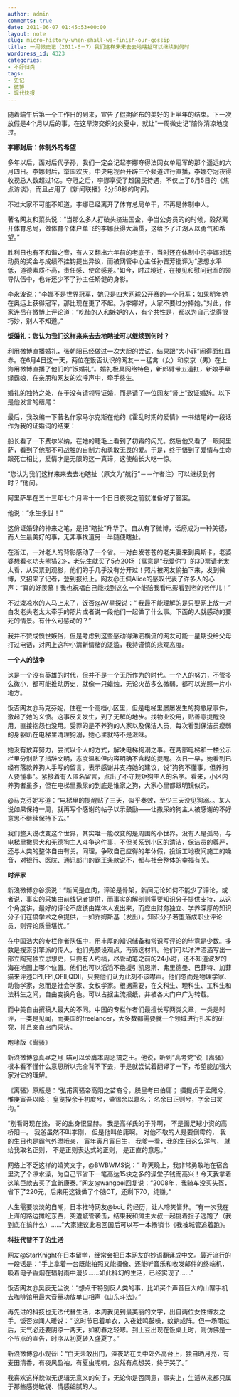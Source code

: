 ```yaml
---
author: admin
comments: true
date: 2011-06-07 01:45:53+00:00
layout: note
slug: micro-history-when-shall-we-finish-our-gossip
title: 一周微史记（2011-6－7）我们这样来来去去地瞎扯可以继续到何时
wordpress_id: 4323
categories:
- 不好归类
tags:
- 史记
- 微博
- 现代快报
---
```


随着端午后第一个工作日的到来，宣告了假期密布的美好的上半年的结束。下一次放假是4个月以后的事，在这旱涝交织的炎夏中，就让“一周微史记”陪你清凉地度过。

**李娜封后：体制外的希望**

多年以后，面对后代子孙，我们一定会记起李娜夺得法网女单冠军的那个遥远的六月四日。李娜封后，举国欢庆，中央电视台开辟三个频道进行直播，李娜夺冠夜得收视总人数超过1亿。夺冠之后，李娜享受了超国民待遇，不仅上了6月5日的《焦点访谈》，而且占用了《新闻联播》2分58秒的时间。

不过大家不可能不知道，李娜已经离开了体育总局单干，不再是体制中人。

著名网友和菜头说：“当那么多人打破头挤进国企，争当公务员的的时候，毅然离开体育总局，做体育个体户单飞的李娜获得大满贯，这给予了江湖人以勇气和希望。”

胜利日也有不和谐之音，有人又翻出六年前的老底子，当时还在体制中的李娜对运动员的奖金与成绩不挂钩提出异议，而被网管中心主任孙晋芳批评为“思想水平低，道德素质不高，责任感、使命感差。”如今，时过境迁，在接见和慰问冠军的领导队伍中，也许还少不了孙主任矫健的身影。

李永波说：“李娜不是世界冠军，她只是四大网球公开赛的一个冠军；如果明年她在奥运上获得冠军，那比现在更了不起。为李娜好，大家不要过分捧她。”对此，作家连岳在微博上评论道：“吃醋的人和嫉妒的人，有个共性是，都以为自己说得很巧妙，别人不知道。”

**饭婚礼：您认为我们这样来来去去地瞎扯可以继续到何时？**

利用微博直播婚礼，张朝阳已经做过一次大胆的尝试，结果跟“大小菲”闹得面红耳赤。在6月4日这一天，两位在饭否认识的网友－－猛禽（女）和京京（男）在上海用微博直播了他们的“饭婚礼”。婚礼极具网络特色，新郎臂带五道扛，新娘手牵绿霸娘，在亲朋和网友的欢呼声中，牵手终生。

婚礼的独特之处，在于没有请领导证婚，而是请了一位网友“肾上”致证婚辞。以下是他发言的结尾：

最后，我改编一下著名作家马尔克斯在他的《霍乱时期的爱情》一书结尾的一段话作为我的证婚词的结束：

船长看了一下费尔米纳，在她的睫毛上看到了初霜的闪光。然后他又看了一眼阿里萨，看到了他那不可战胜的自制力和勇敢无畏的爱。于是，终于悟到了爱情与生命跟死亡相比，爱情才是无限的这一真谛，这使船长大吃一惊。

“您认为我们这样来来去去地瞎扯（原文为“航行”－－作者注）可以继续到何时？”他问。

阿里萨早在五十三年七个月零十一个日日夜夜之前就准备好了答案。

他说：“永生永世！”

这份证婚辞的神来之笔，是把“瞎扯”升华了。自从有了微博，话痨成为一种美德，而人生最美好的事，无非事找道另一半随便瞎扯。

在浙江，一对老人的背影感动了一个省。一对白发苍苍的老夫妻来到奥斯卡，老婆婆想看≪功夫熊猫2≫，老先生就买了5点20场（寓意是“我爱你”）的3D票请老太太看，从买票到观影，他们的手几乎没有分开过！照片被网友偷拍下来，发到微博，又招来了记者，登到报纸上。网友@王佩Alice的感叹代表了许多人的心声：“真的好羡慕！我也祝福自己能找到这么一个能陪我看电影看到老的老伴儿！”

不过泼凉水的人马上来了，饭否@AV星探说：“ 我最不能理解的是只要网上放一对白发老头老太太牵手的照片或者说一段他们一起做了什么事。下面的人就感动的要死的情景。有什么可感动的？”

我并不赞成愤世嫉俗，但是考虑到这些感动得涕泗横流的网友可能一星期没给父母打过电话，对网上这种小清新情绪的泛滥，我持谨慎的悲观态度。

**一个人的战争**

这是一个没有英雄的时代，但并不是一个无所作为的时代。一个人的努力，不管多么微小，都可能推动历史，就像一只蜡烛，无论火苗多么微弱，都可以光照一片小地方。

饭否网友@马克芬妮，住在一个高档小区里，但是电梯里屡屡发生的狗撒尿事件，激起了她的义愤。这事反复发生，到了无解的地步。找物业没用，贴善意提醒没用，直接抱怨也没用。受罪的是不养狗的人家以及保洁人员，每次看到保洁员瘦弱的身躯趴在电梯里清理狗溺，她心里就特不是滋味。

她没有放弃努力，尝试以个人的方式，解决电梯狗溺之事。在两部电梯和一楼公示栏里分别贴了措辞文明，态度温和但内容明确不含糊的提醒。次日一早，她看到已经有落款养狗人手写的留言，表示感谢并支持她的建议，说“狗狗不懂事，但养狗人要懂事”。紧接着有人匿名留言，点出了不守规矩狗主人的名字。看来，小区内养狗者虽多，但在电梯里撒尿的到底是谁家之狗，大家心里都跟明镜似的。

@马克芬妮写道：“电梯里的提醒贴了三天，似乎奏效，至少三天没见狗溺。。某人说如果保持一周，就再写个感谢的帖子以示鼓励——让撒尿的狗主人被感谢的不好意思不继续保持下去。”

我们整天说改变这个世界，其实唯一能改变的是周围的小世界。没有人是孤岛，与电梯里撒尿犬和无德狗主人斗争这件事，不但关系到小区的清洁，保洁员的尊严，还与人类的整体自由有关。同理，争取自己应得的年休假，投诉工地夜间施工的噪音，对银行、医院、通讯部门的霸王条款说不，都与社会整体的幸福有关。

**时评家**

新浪微博@谷溪说：“新闻是血肉，评论是骨架，新闻无论如何不能少了评论，或者说，事实的采集由前线记者提供，而事实的解剖则需要知识分子提供支持，从这个角度讲，最好的评论不应该由媒体人发出来，而应由财务独立、学养深厚的知识分子们在搞学术之余提供，一如乔姆斯基（发出）。知识分子若堕落成职业评论员，则评论质量堪忧。”

在中国浩大的专栏作者队伍中，用丰厚的知识储备和常识写评论的毕竟是少数。多数是搜索引擎派的传人，他们先预设观点，再筛选材料。他们可以洋洋洒洒写出一部立陶宛独立思想史，只要有人约稿，尽管动笔之前的24小时，还不知道波罗的海在地图上哪个位置。他们也可以滔滔不绝援引凯恩斯、弗里德曼、巴菲特、加菲猫来评述CPI,FPI,QFII,QDII，只要他们认为此刻不该噤声。他们忽而是物理学家、动物学家，忽而是社会学家、女权学家。根据需要，在文科生、理科生、工科生和法科生之间，自由变换角色。可以占据主流报纸，并被各大门户广为转载。

而中美自由撰稿人最大的不同。中国的专栏作者们最擅长写两类文章，一类是时评，一类是见闻，而美国的freelancer，大多数都需要就一个领域进行扎实的研究，并且亲自出门采访。

咆哮版《离骚》

新浪微博@真昼之月_喵可以荣膺本周恶搞之王。他说，听到“高考党”说《离骚》根本看不懂什么意思所以完全背不下去，于是就尝试着翻译了一下，希望能加强大家对它的理解。

《离骚》原版是：“弘甫离骚帝高阳之苗裔兮，朕皇考曰伯庸； 摄提贞于孟陬兮，惟庚寅吾以降； 皇览揆余于初度兮，肇锡余以嘉名； 名余曰正则兮，字余曰灵均。”

“别看哥现在挫，
哥的出身恨显赫。
我是高样氏的子孙啊，
不是画足球小资的高桥阳一。
我爸虽然不叫李刚，
但是他叫伯庸啊。
对他不敬的人是要倒霉的，
我的生日也是霸气外泄哦亲，
寅年寅月寅日生，
我爹一看，我的生日这么洋气，
就给我取名正则，
不是正则表达式的正则，
是正直的意思。”

网络上不乏这样的嬉笑文字，@BWBWMS说：“ 昨天晚上，我非常勇敢地在宿舍里洗了个凉水澡，为自己节省下一笔高达15块之多的澡堂子钱而高兴！今天我拿着这笔巨款去买了盒新康泰。”网友@wangpei回复说：“2008年，我骑车没买头盔，省下了220元，后来用这钱做了个脑CT，还剩下70，纯赚。”

人生需要淡淡的自嘲，日本推特网友@bci_ 的经历，让人啼笑皆非。“有一次我在上海的路边摊吃东西，突遭城管袭击，结果我和摊主大叔一起挑着担子逃跑了（我到底在搞什么）……”大家建议此君回国后可以写一本畅销书《我被城管追着跑》。

**科技代替不了的生活**

网友@StarKnight在日本留学，经常会把日本网友的妙语翻译成中文。最近流行的一段话是：“手上拿着一台既能拍照又能摄像、还能听音乐和收发邮件的终端机，吸着电子香烟在辐射雨中漫步……如此科幻的生活，已经实现了……”

饭否网友@吴辰无尘说：“想点干特别反人类的事，比如买个声音巨大的山寨手机去咖啡馆用最大音量功放单口相声《山东斗法》。”

再先进的科技也无法代替生活，本周我见到最美丽的文字，出自两位女性博友之手。饭否@闻人暖说：“ 这时节已着单衣，入夜蛙鸣鼓噪，蚊蚋成阵。但一场雨过后，天气必还要阴凉一两天，如初春之轻寒。到土豆出现在饭桌上时，则仿佛是一个节点的宣告，时序从初夏转入盛夏了。”

新浪微博@小观音i：“白天未敢出门，深夜站在关中郊外高台上，独自晒月亮，有麦田清香，有夜风盈袖，有夏虫呢喃，忽然有点想哭，终于哭了。”

我喜欢这样貌似无逻辑无意义的句子，无论你是否同意，事实上，生活从来都只属于那些感觉敏锐、情感细腻的人。
